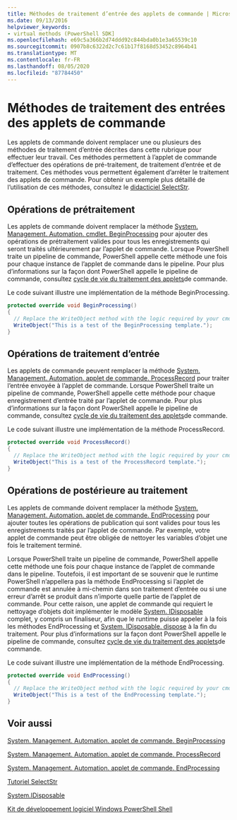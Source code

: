 ```yaml
---
title: Méthodes de traitement d’entrée des applets de commande | Microsoft Docs
ms.date: 09/13/2016
helpviewer_keywords:
- virtual methods (PowerShell SDK]
ms.openlocfilehash: e69c5a366b2d74ddd92c844bda0b1e3a65539c10
ms.sourcegitcommit: 0907b8c6322d2c7c61b17f8168d53452c8964b41
ms.translationtype: MT
ms.contentlocale: fr-FR
ms.lasthandoff: 08/05/2020
ms.locfileid: "87784450"
---
```

# <a name="cmdlet-input-processing-methods"></a>Méthodes de traitement des entrées des applets de commande

Les applets de commande doivent remplacer une ou plusieurs des méthodes de traitement d’entrée décrites dans cette rubrique pour effectuer leur travail.
Ces méthodes permettent à l’applet de commande d’effectuer des opérations de pré-traitement, de traitement d’entrée et de traitement.
Ces méthodes vous permettent également d’arrêter le traitement des applets de commande.
Pour obtenir un exemple plus détaillé de l’utilisation de ces méthodes, consultez le [didacticiel SelectStr](selectstr-tutorial.md).

## <a name="pre-processing-operations"></a>Opérations de prétraitement

Les applets de commande doivent remplacer la méthode [System. Management. Automation. cmdlet. BeginProcessing](/dotnet/api/System.Management.Automation.Cmdlet.BeginProcessing) pour ajouter des opérations de prétraitement valides pour tous les enregistrements qui seront traités ultérieurement par l’applet de commande.
Lorsque PowerShell traite un pipeline de commande, PowerShell appelle cette méthode une fois pour chaque instance de l’applet de commande dans le pipeline.
Pour plus d’informations sur la façon dont PowerShell appelle le pipeline de commande, consultez [cycle de vie du traitement des applets](/previous-versions/ms714429(v=vs.85))de commande.

Le code suivant illustre une implémentation de la méthode BeginProcessing.

```csharp
protected override void BeginProcessing()
{
  // Replace the WriteObject method with the logic required by your cmdlet.
  WriteObject("This is a test of the BeginProcessing template.");
}
```

## <a name="input-processing-operations"></a>Opérations de traitement d’entrée

Les applets de commande peuvent remplacer la méthode [System. Management. Automation. applet de commande. ProcessRecord](/dotnet/api/System.Management.Automation.Cmdlet.ProcessRecord) pour traiter l’entrée envoyée à l’applet de commande.
Lorsque PowerShell traite un pipeline de commande, PowerShell appelle cette méthode pour chaque enregistrement d’entrée traité par l’applet de commande.
Pour plus d’informations sur la façon dont PowerShell appelle le pipeline de commande, consultez [cycle de vie du traitement des applets](/previous-versions/ms714429(v=vs.85))de commande.

Le code suivant illustre une implémentation de la méthode ProcessRecord.

```csharp
protected override void ProcessRecord()
{
  // Replace the WriteObject method with the logic required by your cmdlet.
  WriteObject("This is a test of the ProcessRecord template.");
}
```

## <a name="post-processing-operations"></a>Opérations de postérieure au traitement

Les applets de commande doivent remplacer la méthode [System. Management. Automation. applet de commande. EndProcessing](/dotnet/api/System.Management.Automation.Cmdlet.EndProcessing) pour ajouter toutes les opérations de publication qui sont valides pour tous les enregistrements traités par l’applet de commande.
Par exemple, votre applet de commande peut être obligée de nettoyer les variables d’objet une fois le traitement terminé.

Lorsque PowerShell traite un pipeline de commande, PowerShell appelle cette méthode une fois pour chaque instance de l’applet de commande dans le pipeline.
Toutefois, il est important de se souvenir que le runtime PowerShell n’appellera pas la méthode EndProcessing si l’applet de commande est annulée à mi-chemin dans son traitement d’entrée ou si une erreur d’arrêt se produit dans n’importe quelle partie de l’applet de commande.
Pour cette raison, une applet de commande qui requiert le nettoyage d’objets doit implémenter le modèle [System. IDisposable](/dotnet/api/System.IDisposable) complet, y compris un finaliseur, afin que le runtime puisse appeler à la fois les méthodes EndProcessing et [System. IDisposable. dispose](/dotnet/api/System.IDisposable.Dispose) à la fin du traitement.
Pour plus d’informations sur la façon dont PowerShell appelle le pipeline de commande, consultez [cycle de vie du traitement des applets](/previous-versions/ms714429(v=vs.85))de commande.

Le code suivant illustre une implémentation de la méthode EndProcessing.

```csharp
protected override void EndProcessing()
{
  // Replace the WriteObject method with the logic required by your cmdlet.
  WriteObject("This is a test of the EndProcessing template.");
}
```

## <a name="see-also"></a>Voir aussi

[System. Management. Automation. applet de commande. BeginProcessing](/dotnet/api/System.Management.Automation.Cmdlet.BeginProcessing)

[System. Management. Automation. applet de commande. ProcessRecord](/dotnet/api/System.Management.Automation.Cmdlet.ProcessRecord)

[System. Management. Automation. applet de commande. EndProcessing](/dotnet/api/System.Management.Automation.Cmdlet.EndProcessing)

[Tutoriel SelectStr](selectstr-tutorial.md)

[System.IDisposable](/dotnet/api/System.IDisposable)

[Kit de développement logiciel Windows PowerShell Shell](../windows-powershell-reference.md)
